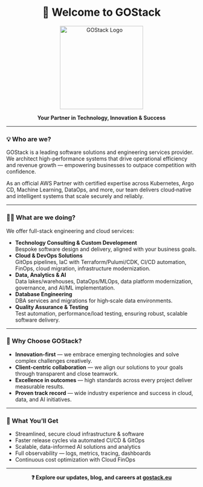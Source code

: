 <h1 align="center">👋 Welcome to GOStack</h1>

<p align="center">
  <a href="https://gostack.eu" target="_blank">
    <img src="https://gostack.eu/wp-content/themes/gostack/assets/images/logo.svg" alt="GOStack Logo" width="220"/>
  </a>
</p>

<p align="center"><strong>Your Partner in Technology, Innovation & Success</strong></p>

---

### 💡 Who are we?

GOStack is a leading software solutions and engineering services provider. We architect high-performance systems that drive operational efficiency and revenue growth — empowering businesses to outpace competition with confidence.

As an official AWS Partner with certified expertise across Kubernetes, Argo CD, Machine Learning, DataOps, and more, our team delivers cloud‑native and intelligent systems that scale securely and reliably.

---

### 🧑‍💻 What are we doing?

We offer full-stack engineering and cloud services:

- **Technology Consulting & Custom Development**  
  Bespoke software design and delivery, aligned with your business goals.
- **Cloud & DevOps Solutions**  
  GitOps pipelines, IaC with Terraform/Pulumi/CDK, CI/CD automation, FinOps, cloud migration, infrastructure modernization.
- **Data, Analytics & AI**  
  Data lakes/warehouses, DataOps/MLOps, data platform modernization, governance, and AI/ML implementation.
- **Database Engineering**  
  DBA services and migrations for high‑scale data environments.
- **Quality Assurance & Testing**  
  Test automation, performance/load testing, ensuring robust, scalable software delivery.

---

### 🤝 Why Choose GOStack?

- **Innovation-first** — we embrace emerging technologies and solve complex challenges creatively.  
- **Client-centric collaboration** — we align our solutions to your goals through transparent and close teamwork.  
- **Excellence in outcomes** — high standards across every project deliver measurable results.  
- **Proven track record** — wide industry experience and success in cloud, data, and AI initiatives.

---

### 📣 What You’ll Get

- Streamlined, secure cloud infrastructure & software  
- Faster release cycles via automated CI/CD & GitOps  
- Scalable, data-informed AI solutions and analytics  
- Full observability — logs, metrics, tracing, dashboards  
- Continuous cost optimization with Cloud FinOps

---

<p align="center"><strong>❓ Explore our updates, blog, and careers at <a href="https://gostack.eu">gostack.eu</a></strong></p>
